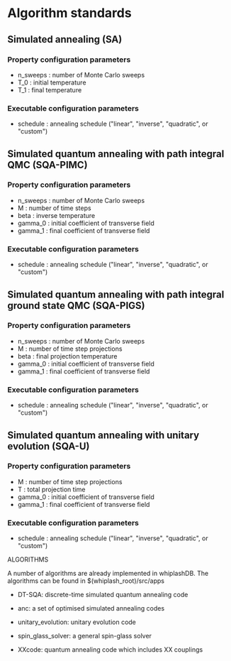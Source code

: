 # Algorithm standards

## Simulated annealing (SA)

### Property configuration parameters

- n_sweeps : number of Monte Carlo sweeps
- T_0 : initial temperature
- T_1 : final temperature

### Executable configuration parameters

- schedule : annealing schedule ("linear", "inverse", "quadratic", or "custom")

## Simulated quantum annealing with path integral QMC (SQA-PIMC)

### Property configuration parameters

- n_sweeps : number of Monte Carlo sweeps
- M : number of time steps
- beta : inverse temperature
- gamma_0 : initial coefficient of transverse field
- gamma_1 : final coefficient of transverse field

### Executable configuration parameters

- schedule : annealing schedule ("linear", "inverse", "quadratic", or "custom")

## Simulated quantum annealing with path integral ground state QMC (SQA-PIGS)

### Property configuration parameters

- n_sweeps : number of Monte Carlo sweeps
- M : number of time step projections
- beta : final projection temperature
- gamma_0 : initial coefficient of transverse field
- gamma_1 : final coefficient of transverse field

### Executable configuration parameters

- schedule : annealing schedule ("linear", "inverse", "quadratic", or "custom")

## Simulated quantum annealing with unitary evolution (SQA-U)

### Property configuration parameters

- M : number of time step projections
- T : total projection time
- gamma_0 : initial coefficient of transverse field
- gamma_1 : final coefficient of transverse field

### Executable configuration parameters

- schedule : annealing schedule ("linear", "inverse", "quadratic", or "custom")

ALGORITHMS

A number of algorithms are already implemented in whiplashDB. The
algorithms can be found in $(whiplash_root)/src/apps

* DT-SQA: discrete-time simulated quantum annealing code

* anc: a set of optimised simulated annealing codes

* unitary_evolution: unitary evolution code

* spin_glass_solver: a general spin-glass solver

* XXcode: quantum annealing code which includes XX couplings
